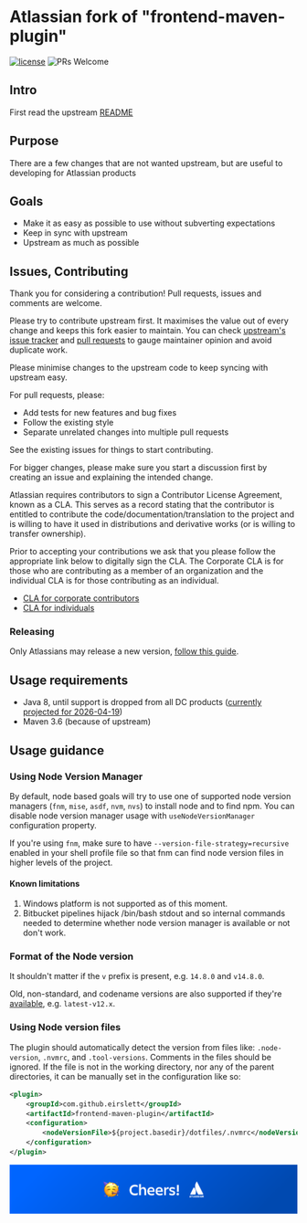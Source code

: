 # Atlassian fork of "frontend-maven-plugin"

[![license](https://img.shields.io/badge/license-Apache%202.0-blue.svg?style=flat-square)](LICENSE) ![PRs Welcome](https://img.shields.io/badge/PRs-welcome-brightgreen.svg?style=flat-square)

## Intro

First read the upstream [README](https://github.com/eirslett/frontend-maven-plugin)

## Purpose

There are a few changes that are not wanted upstream, but are useful to developing for Atlassian products

## Goals

* Make it as easy as possible to use without subverting expectations
* Keep in sync with upstream
* Upstream as much as possible

## Issues, Contributing

Thank you for considering a contribution! Pull requests, issues and comments are welcome. 

Please try to contribute upstream first. It maximises the value out of every change and keeps this fork easier to maintain. You can check [upstream's issue tracker](https://github.com/eirslett/frontend-maven-plugin/issues) and [pull requests](https://github.com/eirslett/frontend-maven-plugin/pulls) to gauge maintainer opinion and avoid duplicate work.

Please minimise changes to the upstream code to keep syncing with upstream easy.

For pull requests, please:

* Add tests for new features and bug fixes
* Follow the existing style
* Separate unrelated changes into multiple pull requests

See the existing issues for things to start contributing.

For bigger changes, please make sure you start a discussion first by creating an issue and explaining the intended change.

Atlassian requires contributors to sign a Contributor License Agreement, known as a CLA. This serves as a record stating that the contributor is entitled to contribute the code/documentation/translation to the project and is willing to have it used in distributions and derivative works (or is willing to transfer ownership).

Prior to accepting your contributions we ask that you please follow the appropriate link below to digitally sign the CLA. The Corporate CLA is for those who are contributing as a member of an organization and the individual CLA is for those contributing as an individual.

* [CLA for corporate contributors](https://opensource.atlassian.com/corporate)
* [CLA for individuals](https://opensource.atlassian.com/individual)

### Releasing

Only Atlassians may release a new version, [follow this guide](https://hello.atlassian.net/wiki/spaces/~278062200/pages/1407390489/HOW+TO+Do+a+manual+maven+artifact+release).

## Usage requirements

* Java 8, until support is dropped from all DC products ([currently projected for 2026-04-19](https://hello.atlassian.net/wiki/spaces/DCCore/pages/3989804253/When+can+I+stop+supporting+Java+8+11+entirely+in+DC))
* Maven 3.6 (because of upstream)

## Usage guidance

### Using Node Version Manager

By default, node based goals will try to use one of supported node version managers (`fnm`, `mise`, `asdf`, `nvm`, `nvs`) to install node and to find npm. You can disable node version manager usage with `useNodeVersionManager` configuration property.

If you're using `fnm`, make sure to have `--version-file-strategy=recursive` enabled in your shell profile file so that fnm can find node version files in higher levels of the project.

#### Known limitations

1. Windows platform is not supported as of this moment.
2. Bitbucket pipelines hijack /bin/bash stdout and so internal commands needed to determine whether node version manager is available or not don't work.

### Format of the Node version

It shouldn't matter if the `v` prefix is present, e.g. `14.8.0` and `v14.8.0`.

Old, non-standard, and codename versions are also supported if they're [available](https://nodejs.org/dist), e.g. `latest-v12.x`.

### Using Node version files

The plugin should automatically detect the version from files like: `.node-version`, `.nvmrc`, and `.tool-versions`. Comments in the files should be ignored. If the file is not in the working directory, nor any of the parent directories, it can be manually set in the configuration like so:

```xml
<plugin>
    <groupId>com.github.eirslett</groupId>
    <artifactId>frontend-maven-plugin</artifactId>
    <configuration>
        <nodeVersionFile>${project.basedir}/dotfiles/.nvmrc</nodeVersionFile>
    </configuration>
</plugin>
```

[![Cheers from Atlassian](https://raw.githubusercontent.com/atlassian-internal/oss-assets/master/banner-cheers-light.png)](https://www.atlassian.com)

